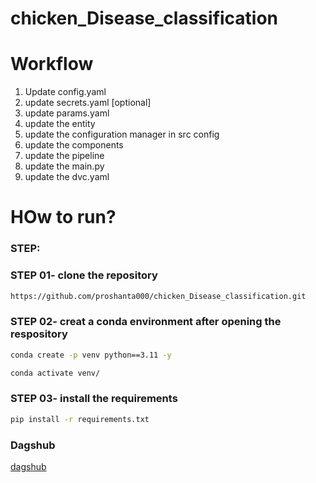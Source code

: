 # chicken_Disease_classification



# Workflow
1. Update config.yaml
2. update secrets.yaml [optional]
3. update params.yaml
4. update the entity
5. update the configuration manager in src config
6. update the components
7. update the pipeline
8. update the main.py
9. update the dvc.yaml


# HOw to run?

### STEP:

### STEP 01- clone the repository


```bash
https://github.com/proshanta000/chicken_Disease_classification.git
```

### STEP 02- creat a conda environment after opening the respository

```bash
conda create -p venv python==3.11 -y
```
```bash
conda activate venv/
```
### STEP 03- install the requirements
```bash
pip install -r requirements.txt
```
### Dagshub
[dagshub](https://dagshub.com/)